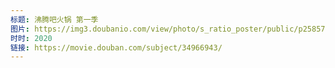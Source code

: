 ```yaml
---
标题: 沸腾吧火锅 第一季
图片: https://img3.doubanio.com/view/photo/s_ratio_poster/public/p2585726382.jpg
时时: 2020
链接: https://movie.douban.com/subject/34966943/
---
```

